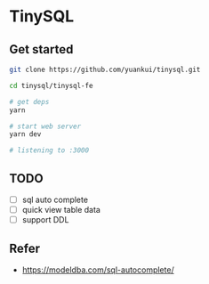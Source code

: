# TinySQL

## Get started

```zsh
git clone https://github.com/yuankui/tinysql.git

cd tinysql/tinysql-fe

# get deps
yarn

# start web server
yarn dev

# listening to :3000
```

## TODO

- [ ] sql auto complete
- [ ] quick view table data
- [ ] support DDL

## Refer
- https://modeldba.com/sql-autocomplete/
